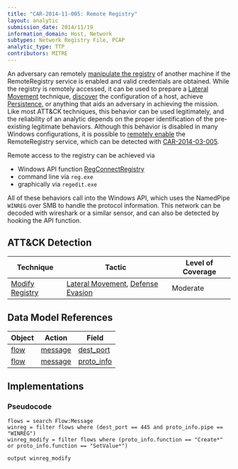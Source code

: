 ```yaml
---
title: "CAR-2014-11-005: Remote Registry"
layout: analytic
submission_date: 2014/11/19
information_domain: Host, Network
subtypes: Network Registry File, PCAP
analytic_type: TTP
contributors: MITRE
---
```


An adversary can remotely [manipulate the registry](https://attack.mitre.org/techniques/T1112) of another machine if the RemoteRegistry service is enabled and valid credentials are obtained. While the registry is remotely accessed, it can be used to prepare a [Lateral Movement](https://attack.mitre.org/tactics/TA0008) technique, [discover](https://attack.mitre.org/tactics/TA0007) the configuration of a host, achieve [Persistence](https://attack.mitre.org/tactics/TA0003), or anything that aids an adversary in achieving the mission. Like most ATT&CK techniques, this behavior can be used legitimately, and the reliability of an analytic depends on the proper identification of the pre-existing legitimate behaviors. Although this behavior is disabled in many Windows configurations, it is possible to [remotely enable](https://attack.mitre.org/techniques/T1035) the RemoteRegistry service, which can be detected with [CAR-2014-03-005](CAR-2014-03-005).

Remote access to the registry can be achieved via

-   Windows API function [RegConnectRegistry](https://msdn.microsoft.com/en-us/library/windows/desktop/ms724840.aspx)
-   command line via `reg.exe`
-   graphically via `regedit.exe`

All of these behaviors call into the Windows API, which uses the NamedPipe `WINREG` over SMB to handle the protocol information. This network can be decoded with wireshark or a similar sensor, and can also be detected by hooking the API function.

## ATT&CK Detection

|Technique |Tactic |Level of Coverage |
|---|---|---|
|[Modify Registry](https://attack.mitre.org/techniques/T1112/)|[Lateral Movement](https://attack.mitre.org/tactics/TA0008/), [Defense Evasion](https://attack.mitre.org/tactics/TA0005/)|Moderate|

## Data Model References

|Object|Action|Field|
|---|---|---|
|[flow](../data_model/flow) | [message](../data_model/flow#message) | [dest_port](../data_model/flow#dest_port) |
|[flow](../data_model/flow) | [message](../data_model/flow#message) | [proto_info](../data_model/flow#proto_info) |


## Implementations

### Pseudocode

```
flows = search Flow:Message
winreg = filter flows where (dest_port == 445 and proto_info.pipe == "WINREG")
winreg_modify = filter flows where (proto_info.function == "Create*" or proto_info.function == "SetValue*")

output winreg_modify
```

